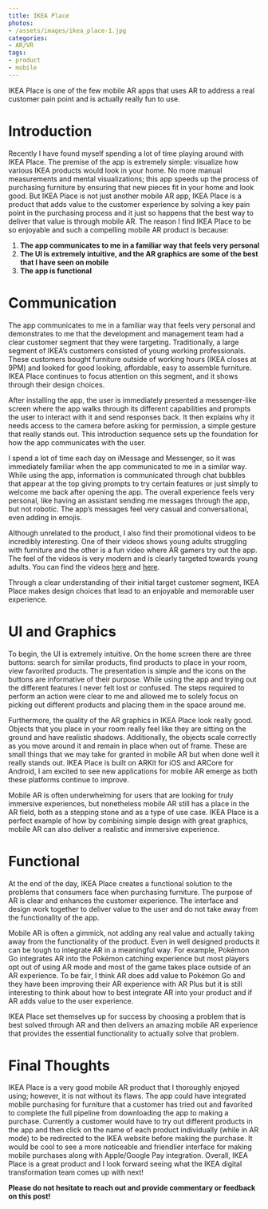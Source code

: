 ```yaml
---
title: IKEA Place
photos:
- /assets/images/ikea_place-1.jpg
categories:
- AR/VR
tags:
- product
- mobile
---
```


IKEA Place is one of the few mobile AR apps that uses AR to address a real
customer pain point and is actually really fun to use.

<!-- more -->

# Introduction

Recently I have found myself spending a lot of time playing around with IKEA
Place. The premise of the app is extremely simple: visualize how various IKEA
products would look in your home. No more manual measurements and mental
visualizations; this app speeds up the process of purchasing furniture by
ensuring that new pieces fit in your home and look good. But IKEA Place is not
just another mobile AR app, IKEA Place is a product that adds value to the
customer experience by solving a key pain point in the purchasing process and it
just so happens that the best way to deliver that value is through mobile AR.
The reason I find IKEA Place to be so enjoyable and such a compelling mobile
AR product is because:

1. **The app communicates to me in a familiar way that feels very personal**
2. **The UI is extremely intuitive, and the AR graphics are some of the best
that I have seen on mobile**
3. **The app is functional**

# Communication

The app communicates to me in a familiar way that feels very personal and
demonstrates to me that the development and management team had a clear customer
segment that they were targeting. Traditionally, a large segment of IKEA’s
customers consisted of young working professionals. These customers bought
furniture outside of working hours (IKEA closes at 9PM) and looked for good
looking, affordable, easy to assemble furniture. IKEA Place continues to focus
attention on this segment, and it shows through their design choices.

After installing the app, the user is immediately presented a messenger-like
screen where the app walks through its different capabilities and prompts the
user to interact with it and send responses back. It then explains why it needs
access to the camera before asking for permission, a simple gesture that really
stands out. This introduction sequence sets up the foundation for how the app
communicates with the user.

I spend a lot of time each day on iMessage and Messenger, so it was immediately
familiar when the app communicated to me in a similar way. While using the app,
information is communicated through chat bubbles that appear at the top giving
prompts to try certain features or just simply to welcome me back after opening
the app. The overall experience feels very personal, like having an assistant
sending me messages through the app, but not robotic. The app’s messages feel
very casual and conversational, even adding in emojis.

Although unrelated to the product, I also find their promotional videos to be
incredibly interesting. One of their videos shows young adults struggling with
furniture and the other is a fun video where AR gamers try out the app. The feel
of the videos is very modern and is clearly targeted towards young adults.
You can find the videos
[here](https://www.youtube.com/watch?v=UudV1VdFtuQ) and
[here](https://www.youtube.com/watch?v=mUytiBfh6kk).

Through a clear understanding of their initial target customer segment, IKEA
Place makes design choices that lead to an enjoyable and memorable user
experience.

# UI and Graphics

To begin, the UI is extremely intuitive. On the home screen there are three
buttons: search for similar products, find products to place in your room, view
favorited products. The presentation is simple and the icons on the buttons are
informative of their purpose. While using the app and trying out the different
features I never felt lost or confused. The steps required to perform an action
were clear to me and allowed me to solely focus on picking out different
products and placing them in the space around me.

Furthermore, the quality of the AR graphics in IKEA Place look really good.
Objects that you place in your room really feel like they are sitting on the
ground and have realistic shadows. Additionally, the objects scale correctly as
you move around it and remain in place when out of frame. These are small things
that we may take for granted in mobile AR but when done well it really stands
out. IKEA Place is built on ARKit for iOS and ARCore for Android, I am excited
to see new applications for mobile AR emerge as both these platforms continue to
improve.

Mobile AR is often underwhelming for users that are looking for truly immersive
experiences, but nonetheless mobile AR still has a place in the AR field, both
as a stepping stone and as a type of use case. IKEA Place is a perfect example
of how by combining simple design with great graphics, mobile AR can also
deliver a realistic and immersive experience.

# Functional

At the end of the day, IKEA Place creates a functional solution to the problems
that consumers face when purchasing furniture. The purpose of AR is clear and
enhances the customer experience. The interface and design work together to
deliver value to the user and do not take away from the functionality of the
app.

Mobile AR is often a gimmick, not adding any real value and actually taking away
from the functionality of the product. Even in well designed products it can be
tough to integrate AR in a meaningful way. For example, Pokémon Go integrates AR
into the Pokémon catching experience but most players opt out of using AR mode
and most of the game takes place outside of an AR experience. To be fair, I
think AR does add value to Pokémon Go and they have been improving their AR
experience with AR Plus but it is still interesting to think about how to best
integrate AR into your product and if AR adds value to the user experience.

IKEA Place set themselves up for success by choosing a problem that is best
solved through AR and then delivers an amazing mobile AR experience that
provides the essential functionality to actually solve that problem.

# Final Thoughts

IKEA Place is a very good mobile AR product that I thoroughly enjoyed using;
however, it is not without its flaws. The app could have integrated mobile
purchasing for furniture that a customer has tried out and favorited to complete
the full pipeline from downloading the app to making a purchase. Currently a
customer would have to try out different products in the app and then click on
the name of each product individually (while in AR mode) to be redirected to the
IKEA website before making the purchase. It would be cool to see a more
noticeable and friendlier interface for making mobile purchases along with
Apple/Google Pay integration. Overall, IKEA Place is a great product and I look
forward seeing what the IKEA digital transformation team comes up with next!

**Please do not hesitate to reach out and provide commentary or feedback on this
post!**
